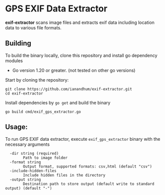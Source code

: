 # GPS EXIF Data Extractor

**exif-extractor** scans image files and extracts exif data including location data to various file formats.

## Building

To build the binary locally, clone this repository and install go dependency modules 

* Go version 1.20 or greater. (not tested on other go versions)

Start by cloning the repository:

```
git clone https://github.com/ianandhum/exif-extractor.git
cd exif-extractor
```

Install dependencies by `go get` and build the binary

```
go build cmd/exif_gps_extractor.go
```

## Usage: 

To run GPS EXIF data extractor, execute `exif_gps_extractor` binary with the necessary arguments
<br/>

```
  -dir string (required)
        Path to image folder
  -format string
        Output format, supported formats: csv,html (default "csv")
  -include-hidden-files
        Include hidden files in the directory
  -output string
        Destination path to store output (default write to standard output) (default "-")
```